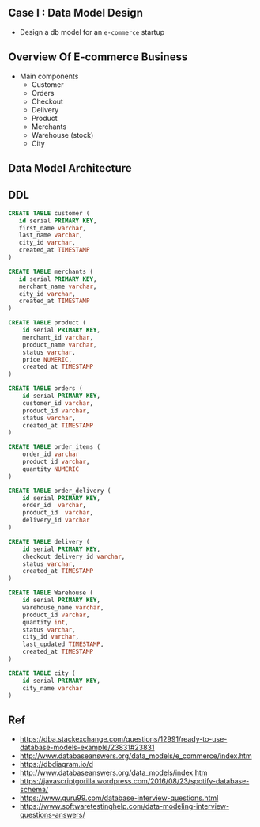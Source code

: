 ## Case I : Data Model Design
- Design a db model for an `e-commerce` startup

## Overview Of E-commerce Business 

- Main components
    - Customer 
    - Orders
    - Checkout
    - Delivery
    - Product
    - Merchants
    - Warehouse (stock)
    - City

## Data Model Architecture

## DDL

```sql
CREATE TABLE customer (
   id serial PRIMARY KEY, 
   first_name varchar,
   last_name varchar,
   city_id varchar,
   created_at TIMESTAMP
) 

CREATE TABLE merchants (
   id serial PRIMARY KEY,
   merchant_name varchar,
   city_id varchar,
   created_at TIMESTAMP
)

CREATE TABLE product (
    id serial PRIMARY KEY,
    merchant_id varchar,
    product_name varchar,
    status varchar, 
    price NUMERIC,
    created_at TIMESTAMP
)

CREATE TABLE orders (
    id serial PRIMARY KEY,
    customer_id varchar,
    product_id varchar,
    status varchar,
    created_at TIMESTAMP
)

CREATE TABLE order_items (
    order_id varchar 
    product_id varchar,
    quantity NUMERIC
)

CREATE TABLE order_delivery (
    id serial PRIMARY KEY,
    order_id  varchar,
    product_id  varchar,
    delivery_id varchar
)

CREATE TABLE delivery (
    id serial PRIMARY KEY,
    checkout_delivery_id varchar,
    status varchar,
    created_at TIMESTAMP
)

CREATE TABLE Warehouse (
    id serial PRIMARY KEY,
    warehouse_name varchar,
    product_id varchar,
    quantity int, 
    status varchar,
    city_id varchar,
    last_updated TIMESTAMP, 
    created_at TIMESTAMP
)

CREATE TABLE city (
    id serial PRIMARY KEY,
    city_name varchar
)
```

## Ref 
- https://dba.stackexchange.com/questions/12991/ready-to-use-database-models-example/23831#23831
- http://www.databaseanswers.org/data_models/e_commerce/index.htm
- https://dbdiagram.io/d
- http://www.databaseanswers.org/data_models/index.htm
- https://javascriptgorilla.wordpress.com/2016/08/23/spotify-database-schema/
- https://www.guru99.com/database-interview-questions.html
- https://www.softwaretestinghelp.com/data-modeling-interview-questions-answers/
